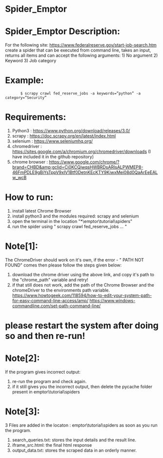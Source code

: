 # Spider_Emptor

# Spider_Emptor  Description:
For the following site: https://www.federalreserve.gov/start-job-search.htm create a spider that can be executed from command line, takes an input, returns all items and can accept the following arguments: 1) No argument 2) Keyword 3) Job category   
# Example:  
           $ scrapy crawl fed_reserve_jobs -a keywords=”python” -a category=”Security”  

# Requirements:  
1) Python3 : https://www.python.org/download/releases/3.0/ 
2) scrapy : https://doc.scrapy.org/en/latest/index.html 
3) selenium : https://www.seleniumhq.org/ 
4) chromedriver : https://sites.google.com/a/chromium.org/chromedriver/downloads (I have included it in the github repository) 
5) chrome browser :  https://www.google.com/chrome/?brand=CHBD&amp;gclid=Cj0KCQjwqsHWBRDsARIsALPWMEP8-46FmPDLE9gBiYsTppV9xIV1Btf0DetnKEcKTY9KiwxMei08d0QaArEeEALw_wcB  

# How to run: 
1) install latest Chrome Browser 
2) install python3 and the modules required: scrapy and selenium 
3) open the terminal in the location "*\emptor\tutorial\spiders"
4) run the spider using " scrapy crawl fed_reserve_jobs *...* "

# Note[1]: 
The ChromeDriver should work on it's own, if the error - " PATH NOT FOUND" comes then please follow the steps given below:
1) download the chrome driver using the above link, and copy it's path to the "chrome_path" variable and retry!
2) if that still does not work, add the path of the Chrome Browser and the chromeDriver to the environments path variable.
https://www.howtogeek.com/118594/how-to-edit-your-system-path-for-easy-command-line-access/amp/
https://www.windows-commandline.com/set-path-command-line/
# please restart the system after doing so and then re-run!

# Note[2]:
If the program gives incorrect output:
1) re-run the program and check again.
2) if it still gives you the incorrect output, then delete the pycache folder present in emptor\tutorial\spiders

# Note[3]: 
3 Files are added in the locaton : emptor\tutorial\spiders as soon as you run the program. 
1) search_queries.txt: stores the input details and the result line.
2) iframe_src.html: the final html response
3) output_data.txt: stores the scraped data in an orderly manner. 
